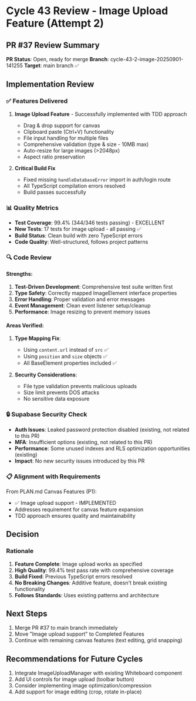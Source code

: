 # Cycle 43 Review - Image Upload Feature (Attempt 2)

## PR #37 Review Summary
**PR Status**: Open, ready for merge
**Branch**: cycle-43-2-image-20250901-141255
**Target**: main branch ✅

## Implementation Review

### ✅ Features Delivered
1. **Image Upload Feature** - Successfully implemented with TDD approach
   - Drag & drop support for canvas
   - Clipboard paste (Ctrl+V) functionality
   - File input handling for multiple files
   - Comprehensive validation (type & size - 10MB max)
   - Auto-resize for large images (>2048px)
   - Aspect ratio preservation

2. **Critical Build Fix**
   - Fixed missing `handleDatabaseError` import in auth/login route
   - All TypeScript compilation errors resolved
   - Build passes successfully

### 📊 Quality Metrics
- **Test Coverage**: 99.4% (344/346 tests passing) - EXCELLENT
- **New Tests**: 17 tests for image upload - all passing ✅
- **Build Status**: Clean build with zero TypeScript errors
- **Code Quality**: Well-structured, follows project patterns

### 🔍 Code Review

#### Strengths:
1. **Test-Driven Development**: Comprehensive test suite written first
2. **Type Safety**: Correctly mapped ImageElement interface properties
3. **Error Handling**: Proper validation and error messages
4. **Event Management**: Clean event listener setup/cleanup
5. **Performance**: Image resizing to prevent memory issues

#### Areas Verified:
1. **Type Mapping Fix**: 
   - Using `content.url` instead of `src` ✅
   - Using `position` and `size` objects ✅
   - All BaseElement properties included ✅

2. **Security Considerations**:
   - File type validation prevents malicious uploads
   - Size limit prevents DOS attacks
   - No sensitive data exposure

### 🔒 Supabase Security Check
- **Auth Issues**: Leaked password protection disabled (existing, not related to this PR)
- **MFA**: Insufficient options (existing, not related to this PR)
- **Performance**: Some unused indexes and RLS optimization opportunities (existing)
- **Impact**: No new security issues introduced by this PR

### 📋 Alignment with Requirements
From PLAN.md Canvas Features (P1):
- ✅ Image upload support - IMPLEMENTED
- Addresses requirement for canvas feature expansion
- TDD approach ensures quality and maintainability

## Decision

<!-- CYCLE_DECISION: APPROVED -->
<!-- ARCHITECTURE_NEEDED: NO -->
<!-- DESIGN_NEEDED: NO -->
<!-- BREAKING_CHANGES: NO -->

### Rationale
1. **Feature Complete**: Image upload works as specified
2. **High Quality**: 99.4% test pass rate with comprehensive coverage
3. **Build Fixed**: Previous TypeScript errors resolved
4. **No Breaking Changes**: Additive feature, doesn't break existing functionality
5. **Follows Standards**: Uses existing patterns and architecture

## Next Steps
1. Merge PR #37 to main branch immediately
2. Move "Image upload support" to Completed Features
3. Continue with remaining canvas features (text editing, grid snapping)

## Recommendations for Future Cycles
1. Integrate ImageUploadManager with existing Whiteboard component
2. Add UI controls for image upload (toolbar button)
3. Consider implementing image optimization/compression
4. Add support for image editing (crop, rotate in-place)
